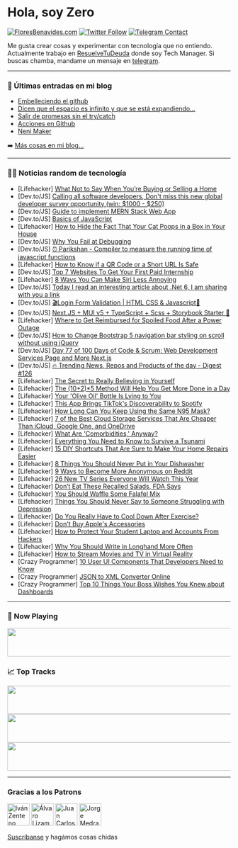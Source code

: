 # Hola, soy Zero

[![FloresBenavides.com](https://img.shields.io/website?down_message=oops&label=MiBlog&style=for-the-badge&up_message=online&url=https%3A%2F%2Ffloresbenavides.com)](https://floresbenavides.com) [![Twitter Follow](https://img.shields.io/twitter/follow/ZeroDragon?color=%231DA1F2&label=Follow&logo=twitter&logoColor=ffffff&style=for-the-badge)](https://twitter.com/zerodragon) [![Telegram Contact](https://img.shields.io/badge/escr%C3%ADbeme-ZeroDragon-%2326A5E4?style=for-the-badge&logo=telegram)](https://t.me/zerodragon)

Me gusta crear cosas y experimentar con tecnología que no entiendo.
Actualmente trabajo en [ResuelveTuDeuda](http://github.com/resuelve) donde soy Tech Manager.
Si buscas chamba, mandame un mensaje en [telegram](https://t.me/zerodragon).

---

### 📕 Últimas entradas en mi blog
<!-- BLOG-POST-LIST:START -->
- [Embelleciendo el github](https://floresbenavides.com/embelleciendo-el-github/)
- [Dicen que el espacio es infinito y que se está expandiendo…](https://floresbenavides.com/dicen-que-el-espacio-es-infinito-y-que-se-esta-expandiendo/)
- [Salir de promesas sin el try/catch](https://floresbenavides.com/salir-de-promesas-sin-el-try-catch/)
- [Acciones en Github](https://floresbenavides.com/acciones-en-github/)
- [Neni Maker](https://floresbenavides.com/neni-maker/)
<!-- BLOG-POST-LIST:END -->

➡️ [Más cosas en mi blog...](https://floresbenavides.com)

---

### 👨‍💻 Noticias random de tecnología
<!-- TECH-POSTS:START -->
- [Lifehacker] [What Not to Say When You’re Buying or Selling a Home](https://lifehacker.com/what-not-to-say-when-you-re-buying-or-selling-a-home-1848346121)
- [Dev.to/JS] [Calling all software developers, Don&#39;t miss this new global developer survey opportunity &lpar;win: $1000 - $250&rpar;](https://dev.to/dev_emmy/calling-all-software-developers-dont-miss-this-new-global-developer-survey-opportunity-win-1000-250-61c)
- [Dev.to/JS] [Guide to implement MERN Stack Web App](https://dev.to/chefgs/guide-to-implement-mern-stack-web-app-5f25)
- [Dev.to/JS] [Basics of JavaScript](https://dev.to/sobhandash/basics-of-javascript-3d86)
- [Lifehacker] [How to Hide the Fact That Your Cat Poops in a Box in Your House](https://lifehacker.com/how-to-hide-the-fact-that-your-cat-poops-in-a-box-in-yo-1848344666)
- [Dev.to/JS] [Why You Fail at Debugging](https://dev.to/codeforhumans/why-you-fail-at-debugging-54pp)
- [Dev.to/JS] [⏰ Parikshan - Compiler to measure the running time of javascript functions](https://dev.to/gajananpp/parikshan-compiler-to-measure-the-running-time-of-javascript-functions-3fb8)
- [Lifehacker] [How to Know if a QR Code or a Short URL Is Safe](https://lifehacker.com/how-to-know-if-a-qr-code-or-a-short-url-is-safe-1848346007)
- [Dev.to/JS] [Top 7 Websites To Get Your First Paid Internship](https://dev.to/thenomadevel/top-7-websites-to-get-your-first-paid-internship-39b1)
- [Lifehacker] [8 Ways You Can Make Siri Less Annoying](https://lifehacker.com/8-ways-you-can-make-siri-less-annoying-1848343339)
- [Dev.to/JS] [Today I read an interesting article about .Net 6, I am sharing with you a link](https://dev.to/endryaurum/today-i-read-an-interesting-article-about-net-6-i-am-sharing-with-you-a-link-28bh)
- [Dev.to/JS] [🎬Login Form Validation | HTML CSS &amp; Javascript🙌](https://dev.to/robsonmuniz16/login-form-validation-html-css-javascript-5alk)
- [Dev.to/JS] [Next.JS + MUI v5 + TypeScript + Scss + Storybook Starter 📕](https://dev.to/ridhoanshory/nextjs-mui-v5-typescript-scss-storybook-starter-4370)
- [Lifehacker] [Where to Get Reimbursed for Spoiled Food After a Power Outage](https://lifehacker.com/where-to-get-reimbursed-for-spoiled-food-after-a-power-1848347899)
- [Dev.to/JS] [How to Change Bootstrap 5 navigation bar styling on scroll without using jQuery](https://dev.to/sampurna/how-to-change-bootstrap-5-navigation-bar-styling-on-scroll-without-using-jquery-gka)
- [Dev.to/JS] [Day 77 of 100 Days of Code &amp; Scrum: Web Development Services Page and More Next.js](https://dev.to/rammina/day-77-of-100-days-of-code-scrum-web-development-services-page-and-more-nextjs-k26)
- [Dev.to/JS] [🔥 Trending News, Repos and Products of the day - Digest #126](https://dev.to/hackertab/trending-news-repos-and-products-of-the-day-digest-126-4n7m)
- [Lifehacker] [The Secret to Really Believing in Yourself](https://lifehacker.com/the-secret-to-really-believing-in-yourself-1848348079)
- [Lifehacker] [The &lpar;10+2&rpar;*5 Method Will Help You Get More Done in a Day](https://lifehacker.com/the-10-2-5-method-will-help-you-get-more-done-in-a-da-1848347801)
- [Lifehacker] [Your &#39;Olive Oil&#39; Bottle Is Lying to You](https://lifehacker.com/your-olive-oil-bottle-is-lying-to-you-1848346076)
- [Lifehacker] [This App Brings TikTok&#39;s Discoverability to Spotify](https://lifehacker.com/this-app-brings-tiktoks-discoverability-to-spotify-1848345114)
- [Lifehacker] [How Long Can You Keep Using the Same N95 Mask?](https://lifehacker.com/how-long-can-you-keep-using-the-same-n95-mask-1848345117)
- [Lifehacker] [7 of the Best Cloud Storage Services That Are Cheaper Than iCloud, Google One, and OneDrive](https://lifehacker.com/7-of-the-best-cloud-storage-services-that-are-cheaper-t-1848337152)
- [Lifehacker] [What Are &#39;Comorbidities,&#39; Anyway?](https://lifehacker.com/what-are-comorbidities-anyway-1848346305)
- [Lifehacker] [Everything You Need to Know to Survive a Tsunami](https://lifehacker.com/everything-you-need-to-know-to-survive-a-tsunami-1848345538)
- [Lifehacker] [15 DIY Shortcuts That Are Sure to Make Your Home Repairs Easier](https://lifehacker.com/15-diy-shortcuts-that-are-sure-to-make-your-home-repair-1848344693)
- [Lifehacker] [8 Things You Should Never Put in Your Dishwasher](https://lifehacker.com/8-things-you-should-never-put-in-your-dishwasher-1848341293)
- [Lifehacker] [9 Ways to Become More Anonymous on Reddit](https://lifehacker.com/9-ways-to-become-more-anonymous-on-reddit-1848343187)
- [Lifehacker] [26 New TV Series Everyone Will Watch This Year](https://lifehacker.com/26-new-tv-series-everyone-will-watch-this-year-1848329491)
- [Lifehacker] [Don’t Eat These Recalled Salads, FDA Says](https://lifehacker.com/don-t-eat-these-recalled-salads-fda-says-1848344484)
- [Lifehacker] [You Should Waffle Some Falafel Mix](https://lifehacker.com/you-should-waffle-some-falafel-mix-1848341955)
- [Lifehacker] [Things You Should Never Say to Someone Struggling with Depression](https://lifehacker.com/things-you-should-never-say-to-someone-struggling-with-1848341256)
- [Lifehacker] [Do You Really Have to Cool Down After Exercise?](https://lifehacker.com/do-you-really-have-to-cool-down-after-exercise-1848341365)
- [Lifehacker] [Don&#39;t Buy Apple&#39;s Accessories](https://lifehacker.com/dont-buy-apples-accessories-1848340426)
- [Lifehacker] [How to Protect Your Student Laptop and Accounts From Hackers](https://lifehacker.com/how-to-protect-your-student-laptop-and-accounts-from-ha-1848245958)
- [Lifehacker] [Why You Should Write in Longhand More Often](https://lifehacker.com/why-you-should-write-in-longhand-more-often-1848339416)
- [Lifehacker] [How to Stream Movies and TV in Virtual Reality](https://lifehacker.com/how-to-stream-movies-and-tv-in-virtual-reality-1848340674)
- [Crazy Programmer] [10 User UI Components That Developers Need to Know](https://www.thecrazyprogrammer.com/2022/01/user-ui-components-that-developers-need-to-know.html)
- [Crazy Programmer] [JSON to XML Converter Online](https://www.thecrazyprogrammer.com/2022/01/json-to-xml-converter.html)
- [Crazy Programmer] [Top 10 Things Your Boss Wishes You Knew about Dashboards](https://www.thecrazyprogrammer.com/2022/01/top-10-things-your-boss-wishes-you-knew-about-dashboards.html)<!-- TECH-POSTS:END -->

---

### 🎵 Now Playing
<a href="https://spotify-now-playing-dun.vercel.app/now-playing?open"><img src="https://spotify-now-playing-dun.vercel.app/now-playing" width="540" height="64"></a>

### 📈 Top Tracks
<a href="https://spotify-now-playing-dun.vercel.app/top-tracks?i=1&open"><img src="https://spotify-now-playing-dun.vercel.app/top-tracks?i=1" width="540" height="64"></a>
<a href="https://spotify-now-playing-dun.vercel.app/top-tracks?i=2&open"><img src="https://spotify-now-playing-dun.vercel.app/top-tracks?i=2" width="540" height="64"></a>
<a href="https://spotify-now-playing-dun.vercel.app/top-tracks?i=3&open"><img src="https://spotify-now-playing-dun.vercel.app/top-tracks?i=3" width="540" height="64"></a>

---

### Gracias a los Patrons
[<img src="https://avatars.githubusercontent.com/u/243380?v=4" alt="Iván Zenteno" width="50px">](https://github.com/k001) [<img src="https://avatars.githubusercontent.com/u/19955639?v=4" alt="Álvaro Lizama" width="50px">](https://github.com/alvarolizama) [<img src="https://avatars.githubusercontent.com/u/2718753?v=4" alt="Juan Carlos Ruiz" width="50px">](https://github.com/JuanCrg90) [<img src="https://avatars.githubusercontent.com/u/37025?v=4" alt="Jorge Medrano" width="50px">](https://github.com/h1pp1e) 

[Suscríbanse](https://www.patreon.com/zerodragon) y hagámos cosas chidas
